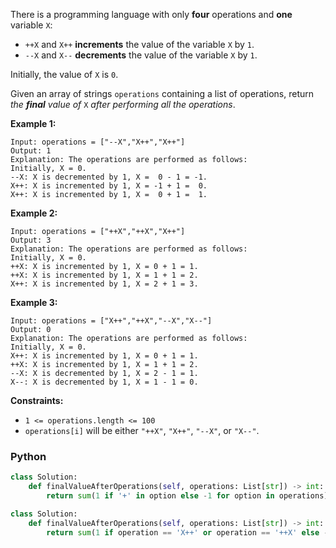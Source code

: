 There is a programming language with only  **four**  operations and  **one**  variable  `X`:

-   `++X`  and  `X++`  **increments**  the value of the variable  `X`  by  `1`.
-   `--X`  and  `X--`  **decrements**  the value of the variable  `X`  by  `1`.

Initially, the value of  `X`  is  `0`.

Given an array of strings  `operations`  containing a list of operations, return  _the  **final** value of_ `X`  _after performing all the operations_.

**Example 1:**
```
Input: operations = ["--X","X++","X++"]
Output: 1
Explanation: The operations are performed as follows:
Initially, X = 0.
--X: X is decremented by 1, X =  0 - 1 = -1.
X++: X is incremented by 1, X = -1 + 1 =  0.
X++: X is incremented by 1, X =  0 + 1 =  1.
```

**Example 2:**
```
Input: operations = ["++X","++X","X++"]
Output: 3
Explanation: The operations are performed as follows:
Initially, X = 0.
++X: X is incremented by 1, X = 0 + 1 = 1.
++X: X is incremented by 1, X = 1 + 1 = 2.
X++: X is incremented by 1, X = 2 + 1 = 3.
```

**Example 3:**
```
Input: operations = ["X++","++X","--X","X--"]
Output: 0
Explanation: The operations are performed as follows:
Initially, X = 0.
X++: X is incremented by 1, X = 0 + 1 = 1.
++X: X is incremented by 1, X = 1 + 1 = 2.
--X: X is decremented by 1, X = 2 - 1 = 1.
X--: X is decremented by 1, X = 1 - 1 = 0.
```

**Constraints:**

-   `1 <= operations.length <= 100`
-   `operations[i]`  will be either  `"++X"`,  `"X++"`,  `"--X"`, or  `"X--"`.


### Python
```python
class Solution:
    def finalValueAfterOperations(self, operations: List[str]) -> int:
        return sum(1 if '+' in option else -1 for option in operations)
```

```py
class Solution:
    def finalValueAfterOperations(self, operations: List[str]) -> int:
        return sum(1 if operation == 'X++' or operation == '++X' else -1 for operation in operations)
```